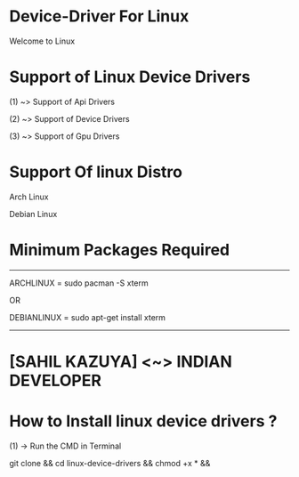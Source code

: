 # Device-Driver For Linux
Welcome to Linux


# Support of Linux Device Drivers

(1) ~> Support of Api Drivers

(2) ~> Support of Device Drivers

(3) ~> Support of Gpu Drivers


# Support Of linux Distro

Arch Linux

Debian Linux


# Minimum Packages Required

-----------

ARCHLINUX = sudo pacman -S xterm

OR

DEBIANLINUX = sudo apt-get install xterm

-----------


# [SAHIL KAZUYA] <~> INDIAN DEVELOPER

# How to Install linux device drivers ?

(1) -> Run the CMD in Terminal 

git clone && cd linux-device-drivers && chmod +x * && 
